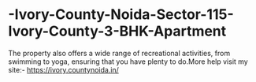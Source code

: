 # -Ivory-County-Noida-Sector-115-Ivory-County-3-BHK-Apartment
The property also offers a wide range of recreational activities, from swimming to yoga, ensuring that you have plenty to do.More help visit my site:- https://ivory.countynoida.in/
